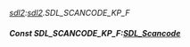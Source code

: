 _[sdl2](../../modules/sdl2/sdl2-module.md):[sdl2](../../modules/sdl2/sdl2-module.md).SDL\_SCANCODE\_KP\_F_
##### Const SDL\_SCANCODE\_KP\_F:[SDL_Scancode](../../modules/sdl2/sdl2-sdl_scancode.md)
